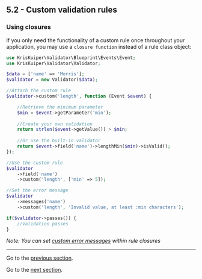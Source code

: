 ## 5.2 - Custom validation rules

### Using closures

If you only need the functionality of a custom rule once throughout your application, you may use a `closure function` instead of a rule class object:

```php
use KrisKuiper\Validator\Blueprint\Events\Event;
use KrisKuiper\Validator\Validator;

$data = ['name' => 'Morris'];
$validator = new Validator($data);

//Attach the custom rule
$validator->custom('length', function (Event $event) {

    //Retrieve the minimum parameter
    $min = $event->getParameter('min');
    
    //Create your own validation
    return strlen($event->getValue()) > $min;
    
    //Or use the built-in validator
    return $event->field('name')->lengthMin($min)->isValid();
});

//Use the custom rule
$validator
    ->field('name')
    ->custom('length', ['min' => 5]);

//Set the error message
$validator
    ->messages('name')
    ->custom('length', 'Invalid value, at least :min characters');

if($validator->passes()) {
    //Validation passes   
}
```
*Note: You can set [custom error messages](/docs/09%20-%20Errors%20messages/9.4%20-%20Custom%20error%20messages.md#example-5--using-custom-error-messages-within-custom-rules) within rule closures*


---------------

Go to the [previous section](/docs/05%20-%20Custom%20validation%20rules/5.1%20-%20Using%20rule%20class%20objects.md).

Go to the [next section](/docs/06%20-%20Conditional%20validation/6.1%20-%20Conditionally%20adding%20rules.md).